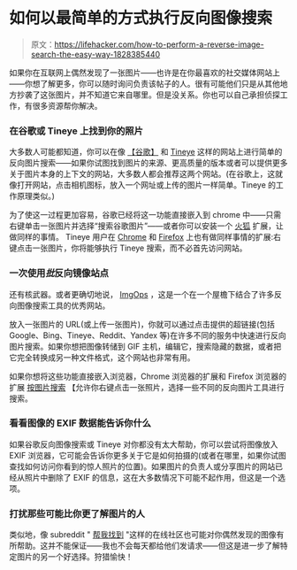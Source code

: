 # 如何以最简单的方式执行反向图像搜索

> 原文：<https://lifehacker.com/how-to-perform-a-reverse-image-search-the-easy-way-1828385440>

如果你在互联网上偶然发现了一张图片——也许是在你最喜欢的社交媒体网站上——你想了解更多，你可以随时询问负责该帖子的人。很有可能他们只是从其他地方抄袭了这张图片，并不知道它来自哪里。但是没关系。你也可以自己承担侦探工作，有很多资源帮你解决。



### 在谷歌或 Tineye 上找到你的照片

大多数人可能都知道，你可以在像 [【谷歌】](https://images.google.com/) 和 [Tineye](https://www.tineye.com/) 这样的网站上进行简单的反向图片搜索——如果你试图找到图片的来源、更高质量的版本或者可以提供更多关于图片本身的上下文的网站，大多数人都会推荐这两个网站。(在谷歌上，这就像打开网站，点击相机图标，放入一个网址或上传的图片一样简单。Tineye 的工作原理类似。)

为了使这一过程更加容易，谷歌已经将这一功能直接嵌入到 chrome 中——只需右键单击一张图片并选择“搜索谷歌图片”——或者你可以安装一个 [火狐](https://addons.mozilla.org/en-US/firefox/addon/search-by-image-by-google/) 扩展，让做同样的事情。 Tineye 用户在 [Chrome](https://chrome.google.com/webstore/detail/tineye-reverse-image-sear/haebnnbpedcbhciplfhjjkbafijpncjl?hl=en) 和 [Firefox](https://addons.mozilla.org/en-US/firefox/addon/tineye-reverse-image-search/?src=search) 上也有做同样事情的扩展:右键点击一张图片，你将能够执行 Tineye 搜索，而不必首先访问网站。

### **一次使用*批*反向镜像站点**

还有核武器。或者更确切地说， [ImgOps](http://imgops.com/) ，这是一个在一个屋檐下结合了许多反向图像搜索工具的优秀网站。

放入一张图片的 URL(或上传一张图片)，你就可以通过点击提供的超链接(包括 Google、Bing、Tineye、Reddit、Yandex 等)在许多不同的服务中快速进行反向图片搜索。如果你想把图像转储到 GIF 主机，编辑它，搜索隐藏的数据，或者把它完全转换成另一种文件格式，这个网站也非常有用。

如果你想将这些功能直接嵌入浏览器，Chrome 浏览器的扩展和 Firefox 浏览器的扩展 [按图片搜索](https://addons.mozilla.org/en-US/firefox/addon/search_by_image/?src=search) 【允许你右键点击一张照片，选择一些不同的反向图片工具进行搜索。

### 看看图像的 EXIF 数据能告诉你什么

如果谷歌反向图像搜索或 Tineye 对你都没有太大帮助，你可以尝试将图像放入EXIF 浏览器，它可能会告诉你更多关于它是如何拍摄的(或者在哪里，如果你试图查找如何访问你看到的惊人照片的位置)。如果图片的负责人或分享图片的网站已经从照片中删除了 EXIF 的信息，这在大多数情况下可能不起作用，但这是一个选项。

### 打扰那些可能比你更了解图片的人

类似地，像 subreddit " [帮我找到](https://www.reddit.com/r/HelpMeFind/) "这样的在线社区也可能对你偶然发现的图像有所帮助。这并不能保证——我也不会每天都给他们发请求——但这是进一步了解特定图片的另一个好选择。狩猎愉快！